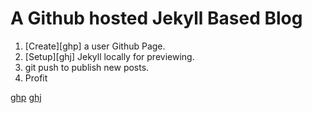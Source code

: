 # A Github hosted Jekyll Based Blog

1. [Create][ghp] a user Github Page.
2. [Setup][ghj] Jekyll locally for previewing.
3. git push to publish new posts.
4. Profit


[ghp](https://help.github.com/articles/user-organization-and-project-pages)
[ghj](https://help.github.com/articles/using-jekyll-with-pages)
